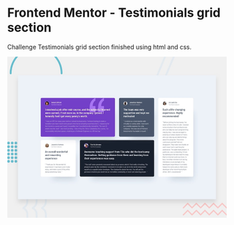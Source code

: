 # Frontend Mentor - Testimonials grid section

Challenge Testimonials grid section finished using html and css.

![Design preview for the Testimonials grid section coding challenge](./design/desktop-preview.jpg)


